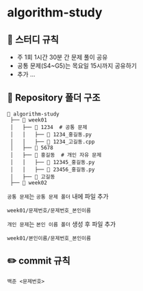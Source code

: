 # algorithm-study
## 📌 스터디 규칙
- 주 1회 1시간 30분 간 문제 풀이 공유
- 공통 문제(S4~G5)는 목요일 15시까지 공유하기
- 추가 ...

## 📁 Repository 폴더 구조
```
📂 algorithm-study
 ├── 📂 week01
 │   ├── 📂 1234  # 공통 문제 
 │   │   ├── 📄 1234_홍길동.py
 │   │   ├── 📄 1234_고길동.cpp
 │   ├── 📂 5678
 │   ├── 📂 홍길동  # 개인 자유 문제
 │   │   ├── 📄 12345_홍길동.py
 │   │   ├── 📄 23456_홍길동.py
 │   ├── 📂 고길동
 ├── 📂 week02
```
`공통 문제`는 `공통 문제 폴더` 내에 파일 추가
```
week01/문제번호/문제번호_본인이름
```
`개인 문제`는 `본인 이름 폴더` 생성 후 파일 추가
```
week01/본인이름/문제번호_본인이름
```

## ✏️ commit 규칙
```
백준 <문제번호>
```

